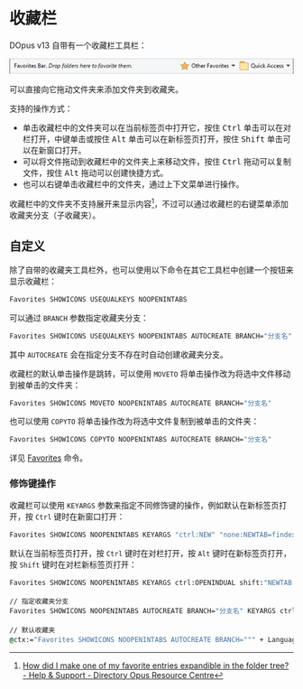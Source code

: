 # 收藏栏
DOpus v13 自带有一个收藏栏工具栏：

![](/Manual/images/media/13/favorites_bar.png)

可以直接向它拖动文件夹来添加文件夹到收藏夹。

支持的操作方式：
- 单击收藏栏中的文件夹可以在当前标签页中打开它，按住 <kbd>Ctrl</kbd> 单击可以在对栏打开，中键单击或按住 <kbd>Alt</kbd> 单击可以在新标签页打开，按住 <kbd>Shift</kbd> 单击可以在新窗口打开。
- 可以将文件拖动到收藏栏中的文件夹上来移动文件，按住 <kbd>Ctrl</kbd> 拖动可以复制文件，按住 <kbd>Alt</kbd> 拖动可以创建快捷方式。
- 也可以右键单击收藏栏中的文件夹，通过上下文菜单进行操作。

收藏栏中的文件夹不支持展开来显示内容[^expand]，不过可以通过收藏栏的右键菜单添加收藏夹分支（子收藏夹）。

## 自定义
除了自带的收藏夹工具栏外，也可以使用以下命令在其它工具栏中创建一个按钮来显示收藏栏：
```cmd
Favorites SHOWICONS USEQUALKEYS NOOPENINTABS
```

可以通过 `BRANCH` 参数指定收藏夹分支：
```cmd
Favorites SHOWICONS USEQUALKEYS NOOPENINTABS AUTOCREATE BRANCH="分支名"
```
其中 `AUTOCREATE` 会在指定分支不存在时自动创建收藏夹分支。

收藏栏的默认单击操作是跳转，可以使用 `MOVETO` 将单击操作改为将选中文件移动到被单击的文件夹：
```cmd
Favorites SHOWICONS MOVETO NOOPENINTABS AUTOCREATE BRANCH="分支名"
```

也可以使用 `COPYTO` 将单击操作改为将选中文件复制到被单击的文件夹：
```cmd
Favorites SHOWICONS COPYTO NOOPENINTABS AUTOCREATE BRANCH="分支名"
```

详见 [Favorites](/Manual/reference/command_reference/internal_commands/favorites.zh.md) 命令。

### 修饰键操作
收藏栏可以使用 `KEYARGS` 参数来指定不同修饰键的操作，例如默认在新标签页打开，按 `Ctrl` 键时在新窗口打开：
```cmd
Favorites SHOWICONS NOOPENINTABS KEYARGS "ctrl:NEW" "none:NEWTAB=findexisting"
```
默认在当前标签页打开，按 `Ctrl` 键时在对栏打开，按 `Alt` 键时在新标签页打开，按 `Shift` 键时在对栏新标签页打开：
```cmd
Favorites SHOWICONS NOOPENINTABS KEYARGS ctrl:OPENINDUAL shift:"NEWTAB OPENINDUAL" alt:NEWTAB

// 指定收藏夹分支
Favorites SHOWICONS NOOPENINTABS AUTOCREATE BRANCH="分支名" KEYARGS ctrl:OPENINDUAL shift:"NEWTAB OPENINDUAL" alt:NEWTAB

// 默认收藏夹
@ctx:="Favorites SHOWICONS NOOPENINTABS AUTOCREATE BRANCH=""" + LanguageStr("FavoritesBar") + """" + " KEYARGS ctrl:OPENINDUAL shift:""NEWTAB OPENINDUAL"" alt:NEWTAB"
```


[^expand]: [How did I make one of my favorite entries expandible in the folder tree? - Help & Support - Directory Opus Resource Centre](https://resource.dopus.com/t/how-did-i-make-one-of-my-favorite-entries-expandible-in-the-folder-tree/38160?u=chaoses-ib)